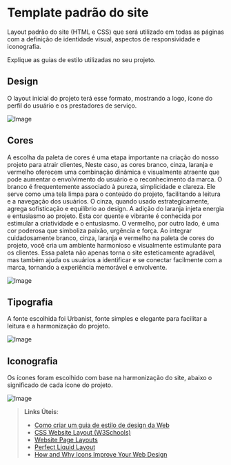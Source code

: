 # Template padrão do site

Layout padrão do site (HTML e CSS) que será utilizado em todas as páginas com a definição de identidade visual, aspectos de responsividade e iconografia.

Explique as guias de estilo utilizadas no seu projeto.

## Design

O layout inicial do projeto terá esse formato, mostrando a logo, ícone do perfil do usuário e os prestadores de serviço.


![Image](https://github.com/ICEI-PUC-Minas-PMV-SI/pmv-si-2023-2-pe1-t2-house-hero/assets/143044412/2cc725e4-e34d-467e-beb7-ca3b5bd6286e)




## Cores

A escolha da paleta de cores é uma etapa importante na criação do nosso projeto para atrair clientes, Neste caso, as cores branco, cinza, laranja e vermelho oferecem uma combinação dinâmica e visualmente atraente que pode aumentar o envolvimento do usuário e o reconhecimento da marca. O branco é frequentemente associado à pureza, simplicidade e clareza. Ele serve como uma tela limpa para o conteúdo do projeto, facilitando a leitura e a navegação dos usuários. O cinza, quando usado estrategicamente, agrega sofisticação e equilíbrio ao design. A adição do laranja injeta energia e entusiasmo ao projeto. Esta cor quente e vibrante é conhecida por estimular a criatividade e o entusiasmo. O vermelho, por outro lado, é uma cor poderosa que simboliza paixão, urgência e força.
Ao integrar cuidadosamente branco, cinza, laranja e vermelho na paleta de cores do projeto, você cria um ambiente harmonioso e visualmente estimulante para os clientes. Essa paleta não apenas torna o site esteticamente agradável, mas também ajuda os usuários a identificar e se conectar facilmente com a marca, tornando a experiência memorável e envolvente.

![Image](https://github.com/ICEI-PUC-Minas-PMV-SI/pmv-si-2023-2-pe1-t2-house-hero/assets/143044412/b0c60550-a4c9-48f8-b9b5-0d513d50fa57)




## Tipografia

A fonte escolhida foi Urbanist, fonte simples e elegante para facilitar a leitura e a harmonização do projeto.



![Image](https://github.com/ICEI-PUC-Minas-PMV-SI/pmv-si-2023-2-pe1-t2-house-hero/assets/143044412/b359d3c0-8981-4c5a-a4fb-198ad6fc5304)


## Iconografia

Os ícones foram escolhido com base na harmonização do site, abaixo o significado de cada ícone do projeto.

![Image](https://github.com/ICEI-PUC-Minas-PMV-SI/pmv-si-2023-2-pe1-t2-house-hero/assets/143044412/b07f0caa-3124-4ec6-bbea-3c9e093902a1)



> **Links Úteis**:
>
> -  [Como criar um guia de estilo de design da Web](https://edrodrigues.com.br/blog/como-criar-um-guia-de-estilo-de-design-da-web/#)
> - [CSS Website Layout (W3Schools)](https://www.w3schools.com/css/css_website_layout.asp)
> - [Website Page Layouts](http://www.cellbiol.com/bioinformatics_web_development/chapter-3-your-first-web-page-learning-html-and-css/website-page-layouts/)
> - [Perfect Liquid Layout](https://matthewjamestaylor.com/perfect-liquid-layouts)
> - [How and Why Icons Improve Your Web Design](https://usabilla.com/blog/how-and-why-icons-improve-you-web-design/)
